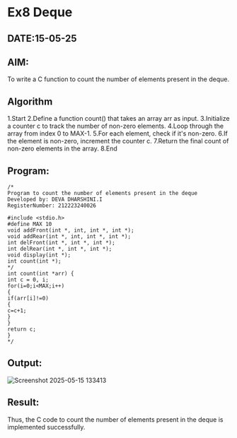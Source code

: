 # Ex8 Deque
## DATE:15-05-25
## AIM:
To write a C function to count the number of elements present in the deque.

## Algorithm
1.Start
2.Define a function count() that takes an array arr as input.
3.Initialize a counter c to track the number of non-zero elements.
4.Loop through the array from index 0 to MAX-1.
5.For each element, check if it's non-zero.
6.If the element is non-zero, increment the counter c.
7.Return the final count of non-zero elements in the array.
8.End 

## Program:
```
/*
Program to count the number of elements present in the deque
Developed by: DEVA DHARSHINI.I
RegisterNumber: 212223240026

#include <stdio.h> 
#define MAX 10 
void addFront(int *, int, int *, int *); 
void addRear(int *, int, int *, int *); 
int delFront(int *, int *, int *); 
int delRear(int *, int *, int *); 
void display(int *); 
int count(int *); 
*/ 
int count(int *arr) { 
int c = 0, i; 
for(i=0;i<MAX;i++) 
{ 
if(arr[i]!=0) 
{ 
c=c+1; 
} 
} 
return c; 
} 
*/
```

## Output:
![Screenshot 2025-05-15 133413](https://github.com/user-attachments/assets/9b573f74-a79b-48eb-9501-4ba791e0111c)



## Result:
Thus, the C code to count the number of elements present in the deque is implemented successfully.
